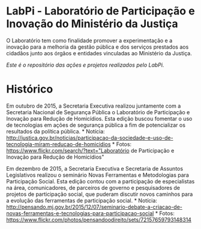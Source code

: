 # LabPi - Laboratório de Participação e Inovação do Ministério da Justiça

   O Laboratório tem como finalidade promover a experimentação e a inovação para a melhoria da gestão pública e dos serviços prestados aos cidadãos junto aos órgãos e entidades vinculadas ao Ministério da Justiça.

   *Este é o repositório das ações e projetos realizados pelo LabPi.*

# Histórico

   Em outubro de 2015, a Secretaria Executiva realizou juntamente com a Secretaria Nacional de Segurança Pública o Laboratório de Participação e Inovação para Redução de Homicídios. Esta edição buscou fomentar o uso de tecnologias em ações de segurança pública a fim de potencializar os resultados da política pública.
	* Notícia: http://justica.gov.br/noticias/participacao-da-sociedade-e-uso-de-tecnologia-miram-reducao-de-homicidios
	* Fotos: https://www.flickr.com/search/?text="Laboratório de Participação e Inovação para Redução de Homicídios"

   Em dezembro de 2015, a Secretaria Executiva e Secretaria de Assuntos Legislativos realizou o seminário Novas Ferramentas e Metodologias para Participação Social. Esta edição contou com a participação de especialistas na área, comunicadores, de parceiros de governo e pesquisadores de projetos de participação social, que puderam discutir novos caminhos para a evolução das ferramentas de participação social.
	* Notícia: http://pensando.mj.gov.br/2015/12/07/seminario-debate-a-criacao-de-novas-ferramentas-e-tecnologias-para-participacao-social
	* Fotos: https://www.flickr.com/photos/pensandoodireito/sets/72157659793148314



